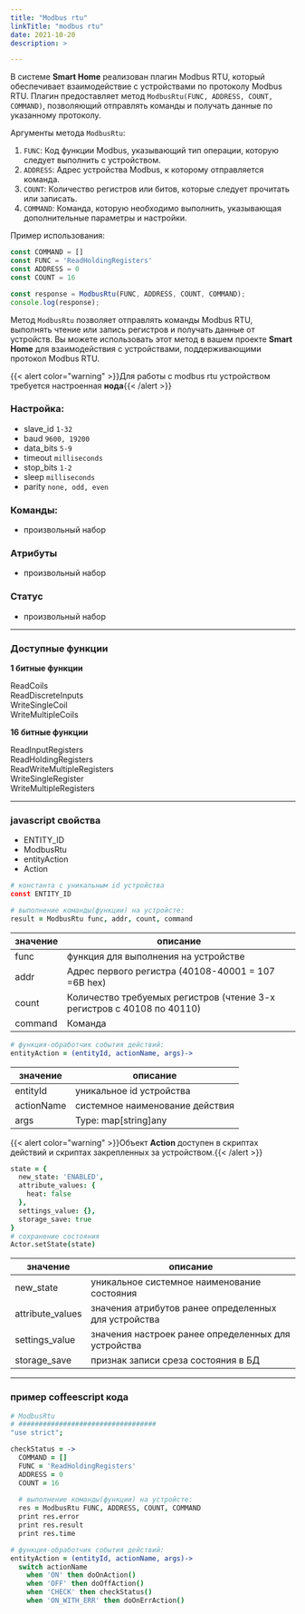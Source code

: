 ```yaml
---
title: "Modbus rtu"
linkTitle: "modbus rtu"
date: 2021-10-20 
description: >

---
```


В системе **Smart Home** реализован плагин Modbus RTU, который обеспечивает взаимодействие с устройствами по протоколу 
Modbus RTU. Плагин предоставляет метод `ModbusRtu(FUNC, ADDRESS, COUNT, COMMAND)`, позволяющий отправлять команды и
получать данные по указанному протоколу.

Аргументы метода `ModbusRtu`:

1. `FUNC`: Код функции Modbus, указывающий тип операции, которую следует выполнить с устройством.
2. `ADDRESS`: Адрес устройства Modbus, к которому отправляется команда.
3. `COUNT`: Количество регистров или битов, которые следует прочитать или записать.
4. `COMMAND`: Команда, которую необходимо выполнить, указывающая дополнительные параметры и настройки.

Пример использования:

```javascript
const COMMAND = []
const FUNC = 'ReadHoldingRegisters'
const ADDRESS = 0
const COUNT = 16

const response = ModbusRtu(FUNC, ADDRESS, COUNT, COMMAND);
console.log(response);
```

Метод `ModbusRtu` позволяет отправлять команды Modbus RTU, выполнять чтение или запись регистров и получать данные от 
устройств. Вы можете использовать этот метод в вашем проекте **Smart Home** для взаимодействия с устройствами, поддерживающими 
протокол Modbus RTU.

{{< alert color="warning" >}}Для работы с modbus rtu устройством требуется настроенная **нода**{{< /alert >}}

### Настройка:

* slave_id `1-32`
* baud `9600, 19200`
* data_bits `5-9`
* timeout `milliseconds`
* stop_bits `1-2`
* sleep `milliseconds`
* parity `none, odd, even`

### Команды:

* произвольный набор

### Атрибуты

* произвольный набор

### Статус

* произвольный набор

----------------

### Доступные функции

**1 битные функции**

ReadCoils           
ReadDiscreteInputs  
WriteSingleCoil     
WriteMultipleCoils

**16 битные функции**

ReadInputRegisters          
ReadHoldingRegisters        
ReadWriteMultipleRegisters  
WriteSingleRegister         
WriteMultipleRegisters


----------------

### javascript свойства

* ENTITY_ID
* ModbusRtu
* entityAction
* Action

```coffeescript
# константа с уникальным id устройства
const ENTITY_ID
````

```coffeescript
# выполнение команды(функции) на устройсте:
result = ModbusRtu func, addr, count, command
```

|  значение  | описание  |
|-------------|---------|
| func | функция для выполнения на устройстве  |
| addr | Адрес первого регистра (40108-40001 = 107 =6B hex)  |
| count | Количество требуемых регистров (чтение 3-х регистров с 40108 по 40110) |
| command | Команда |


```coffeescript
# функция-обработчик события действий:
entityAction = (entityId, actionName, args)->
```

|  значение  | описание  |
|-------------|---------|
| entityId | уникальное id устройства  |
| actionName | системное наименование действия  |
| args | Type: map[string]any |

{{< alert color="warning" >}}Объект **Action** доступен в скриптах действий и скриптах закрепленных за устройством.{{< /alert >}}
```coffeescript
state = {
  new_state: 'ENABLED',
  attribute_values: {
    heat: false
  },
  settings_value: {},
  storage_save: true
} 
# сохранение состояния 
Actor.setState(state)
```

|  значение  | описание  |
|-------------|---------|
| new_state | уникальное системное наименование состояния |
| attribute_values | значения атрибутов ранее определенных для устройства |
| settings_value | значения настроек ранее определенных для устройства |
| storage_save | признак записи среза состояния в БД |

----------------

### пример coffeescript кода

```coffeescript
# ModbusRtu
# ##################################
"use strict";

checkStatus = ->
  COMMAND = []
  FUNC = 'ReadHoldingRegisters'
  ADDRESS = 0
  COUNT = 16
  
  # выполнение команды(функции) на устройсте:
  res = ModbusRtu FUNC, ADDRESS, COUNT, COMMAND
  print res.error
  print res.result
  print res.time

# функция-обработчик события действий:
entityAction = (entityId, actionName, args)->
  switch actionName
    when 'ON' then doOnAction()
    when 'OFF' then doOffAction()
    when 'CHECK' then checkStatus()
    when 'ON_WITH_ERR' then doOnErrAction()

```


